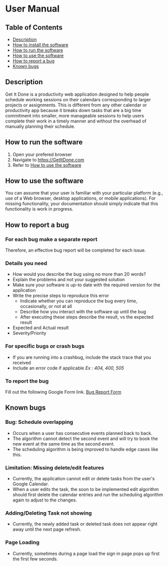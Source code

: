 # User Manual

## Table of Contents
* [Description](https://github.com/Get-It-Done-403/Get-It-Done/blob/main/documentation/user-manual.md#description)
* [How to install the software](https://github.com/Get-It-Done-403/Get-It-Done/blob/main/documentation/user-manual.md#how-to-install-the-software)
* [How to run the software](https://github.com/Get-It-Done-403/Get-It-Done/blob/main/documentation/user-manual.md#how-to-run-the-software)
* [How to use the software](https://github.com/Get-It-Done-403/Get-It-Done/blob/main/documentation/user-manual.md#how-to-use-the-software)
* [How to report a bug](https://github.com/Get-It-Done-403/Get-It-Done/blob/main/documentation/user-manual.md#how-to-report-a-bug)
* [Known bugs](https://github.com/Get-It-Done-403/Get-It-Done/blob/main/documentation/user-manual.md#known-bugs)

## Description
Get It Done is a productivity web application designed to help people schedule working sessions on their calendars corresponding to larger projects or assignments. This is different from any other calendar or productivity app because it breaks down tasks that are a big time commitment into smaller, more manageable sessions to help users complete their work in a timely manner and without the overhead of manually planning their schedule.

## How to run the software

1. Open your prefered browser
2. Navigate to https://GetItDone.com
3. Refer to [How to use the software](https://github.com/Get-It-Done-403/Get-It-Done/blob/main/documentation/user-manual.md#how-to-use-the-software)

## How to use the software
You can assume that your user is familiar with your particular platform (e.g., use of a Web browser, desktop applications, or mobile applications). For missing functionality, your documentation should simply indicate that this functionality is work in progress.

## How to report a bug

### For each bug make a separate report
Therefore, an effective bug report will be completed for each issue.

### Details you need
* How would you describe the bug using no more than 20 words?
* Explain the problems and not your suggested solution
* Make sure your software is up-to date with the required version for the application 
* Write the precise steps to reproduce this error
    * Indicate whether you can reproduce the bug every time, occasionally, or not at all
    * Describe how you interact with the software up until the bug
    * After executing these steps describe the result, vs the expected result
* Expected and Actual result
* Severity/Priority
### For specific bugs or crash bugs
* If you are running into a crashbug, include the stack trace that you received
* Include an error code if applicable _Ex : 404, 400, 505_

### To report the bug
Fill out the following Google Form link.
[Bug Report Form](https://forms.gle/jw5RDFBB5aZ5PaqY8)


## Known bugs

### Bug: Schedule overlapping
* Occurs when a user has consecutive events planned back to back.
* The algorithm cannot detect the second event and will try to book the new event at the same time as the second event.
* The scheduling algorithm is being improved to handle edge cases like this.

### Limitation: Missing delete/edit features
* Currently, the application cannot edit or delete tasks from the user's Google Calendar.
* When a user edits the task, the soon to be implemented edit algorithm should first delete the calendar entries and run the scheduling algorithm again to adjust to the changes.

### Adding/Deleting Task not showing 
* Currently, the newly added task or deleted task does not appear right away until the next page refresh.

### Page Loading 
* Currently, sometimes during a page load the sign in page pops up first the first few seconds.
